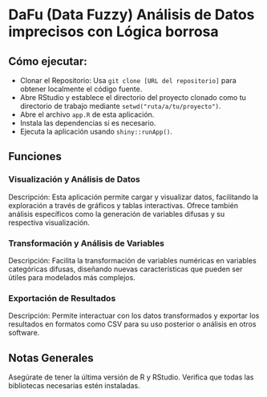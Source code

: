 # DaFu (Data Fuzzy) Análisis de Datos imprecisos con Lógica borrosa
## Cómo ejecutar:
- Clonar el Repositorio: Usa ``git clone [URL del repositorio]`` para obtener localmente el código fuente.
- Abre RStudio y establece el directorio del proyecto clonado como tu directorio de trabajo mediante ``setwd("ruta/a/tu/proyecto")``.
- Abre el archivo ```app.R``` de esta aplicación.
- Instala las dependencias si es necesario.
- Ejecuta la aplicación usando ```shiny::runApp()```.

## Funciones
### Visualización y Análisis de Datos
Descripción: Esta aplicación permite cargar y visualizar datos, facilitando la exploración a través de gráficos y tablas interactivas. Ofrece también análisis específicos como la generación de variables difusas y su respectiva visualización.

### Transformación y Análisis de Variables
Descripción: Facilita la transformación de variables numéricas en variables categóricas difusas, diseñando nuevas características que pueden ser útiles para modelados más complejos.

### Exportación de Resultados
Descripción: Permite interactuar con los datos transformados y exportar los resultados en formatos como CSV para su uso posterior o análisis en otros software.

## Notas Generales
Asegúrate de tener la última versión de R y RStudio.
Verifica que todas las bibliotecas necesarias estén instaladas.


